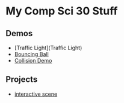 # My Comp Sci 30 Stuff
## Demos
- [Traffic Light](Traffic Light)
- [Bouncing Ball](bouncingball)
- [Collision Demo](collision)


## Projects
- [interactive scene](scene)

                                                                                                                                                                                                                                                                                                                                                                                                                                                                                                                                                                                                                                                                                                                                      